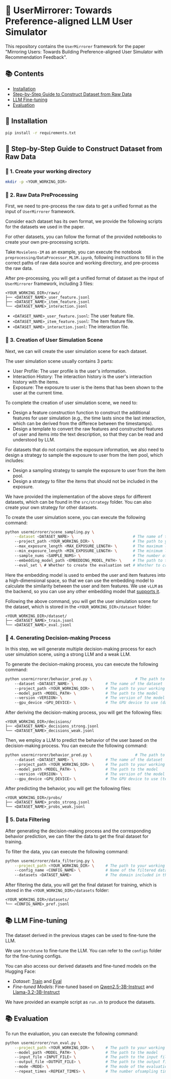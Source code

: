 # 🎉 UserMirrorer: Towards Preference-aligned LLM User Simulator

This repository contains the `UserMirrorer` framework for the paper "Mirroring Users: Towards Building Preference-aligned User Simulator with Recommendation Feedback".

## 📚 Contents

- [Installation](#installation)
- [Step-by-Step Guide to Construct Dataset from Raw Data](#step-by-step-guide-to-construct-dataset-from-raw-data)
- [LLM Fine-tuning](#llm-fine-tuning)
- [Evaluation](#evaluation)

## 🚧 Installation

```bash
pip install -r requirements.txt
```

## 🚧 Step-by-Step Guide to Construct Dataset from Raw Data

### 📝 1. Create your working directory
```bash
mkdir -p <YOUR_WORKING_DIR>
```

### 📝 2. Raw Data PreProcessing
First, we need to pre-process the raw data to get a unified format as the input of `UserMirrorer` framework.

Consider each dataset has its own format, we provide the following scripts for the datasets we used in the paper.

For other datasets, you can follow the format of the provided notebooks to create your own pre-processing scripts.

Take `Movielens-1M` as an example, you can execute the notebook `preprocessing/DataProcessor_ML1M.ipynb`, following instructions to fill in the correct paths of raw data source and working directory, and pre-process the raw data.

After pre-processing, you will get a unified format of dataset as the input of `UserMirrorer` framework, including 3 files:
```shell
<YOUR_WORKING_DIR>/raws/
├── <DATASET_NAME>_user_feature.jsonl
├── <DATASET_NAME>_item_feature.jsonl
└── <DATASET_NAME>_interaction.jsonl
```

- `<DATASET_NAME>_user_feature.jsonl`: The user feature file.
- `<DATASET_NAME>_item_feature.jsonl`: The item feature file.
- `<DATASET_NAME>_interaction.jsonl`: The interaction file.

### 📝 3. Creation of User Simulation Scene

Next, we can will create the user simulation scene for each dataset.

The user simulation scene usually contains 3 parts:
- User Profile: The user profile is the user's information.
- Interaction History: The interaction history is the user's interaction history with the items.
- Exposure: The exposure to user is the items that has been shown to the user at the current time.

To complete the creation of user simulation scene, we need to:
- Design a feature construction function to construct the additional features for user simulation (e.g., the time lasts since the last interaction, which can be derived from the differece between the timestamps).
- Design a template to convert the raw features and constructed features of user and items into the text description, so that they can be read and understood by LLM.

For datasets that do not contains the exposure information, we also need to design a strategy to sample the exposure to user from the item pool, which includes:
- Design a sampling strategy to sample the exposure to user from the item pool.
- Design a strategy to filter the items that should not be included in the exposure.

We have provided the implementation of the above steps for different datasets, which can be found in the `src/strategy` folder. You can also create your own strategy for other datasets.

To create the user simulation scene, you can execute the following command:
```bash
python usermirrorer/scene_sampling.py \
    --dataset <DATASET_NAME> \                          # The name of the dataset
    --project_path <YOUR_WORKING_DIR> \                 # The path to your working directory
    --max_exposure_length <MAX_EXPOSURE_LENGTH> \       # The maximum length of the exposure
    --min_exposure_length <MIN_EXPOSURE_LENGTH> \       # The minimum length of the exposure
    --sample_nums <SAMPLE_NUMS> \                       # The number of samples to sample
    --embedding_model_path <EMBEDDING_MODEL_PATH> \     # The path to the embedding model
    --eval_set \ # Whether to create the evaluation set # Whether to create the evaluation set
```
Here the embedding model is used to embed the user and item features into a high-dimensional space, so that we can use the embedding model to calculate the similarity between the user and item features. We use `vLLM` as the backend, so you can use any other embedding model that [supports it](https://docs.vllm.ai/en/v0.6.2/models/supported_models.html).

Following the above command, you will get the user simulation scene for the dataset, which is stored in the `<YOUR_WORKING_DIR>/dataset` folder:
```shell
<YOUR_WORKING_DIR>/dataset/
├── <DATASET_NAME>_train.jsonl
└── <DATASET_NAME>_eval.jsonl
```

### 📝 4. Generating Decision-making Process

In this step, we will generate multiple decision-making process for each user simulation scene, using a strong LLM and a weak LLM.

To generate the decision-making process, you can execute the following command:
```bash
python usermirrorer/behavior_pred.py \                   # The path to the behavior prediction script
    --dataset <DATASET_NAME> \              # The name of the dataset
    --project_path <YOUR_WORKING_DIR> \     # The path to your working directory
    --model_path <MODEL_PATH> \             # The path to the model
    --version <VERSION> \                   # The version of the model
    --gpu_device <GPU_DEVICE> \             # The GPU device to use (data parallelism)
```

After deriving the decision-making process, you will get the following files:
```shell
<YOUR_WORKING_DIR>/decisions/
├── <DATASET_NAME>_decisions_strong.jsonl
└── <DATASET_NAME>_decisions_weak.jsonl
```

Then, we employ a LLM to predict the behavior of the user based on the decision-making process. You can execute the following command:
```bash
python usermirrorer/behavior_pred.py \                   # The path to the behavior prediction script
    --dataset <DATASET_NAME> \              # The name of the dataset
    --project_path <YOUR_WORKING_DIR> \     # The path to your working directory
    --model_path <MODEL_PATH> \             # The path to the model
    --version <VERSION> \                   # The version of the model
    --gpu_device <GPU_DEVICE> \             # The GPU device to use (tensor parallelism)
```

After predicting the behavior, you will get the following files:
```shell
<YOUR_WORKING_DIR>/probs/
├── <DATASET_NAME>_probs_strong.jsonl
└── <DATASET_NAME>_probs_weak.jsonl
```

### 📝 5. Data Filtering

After generating the decision-making process and the corresponding behavior prediction, we can filter the data to get the final dataset for training.

To filter the data, you can execute the following command:
```bash
python usermirrorer/data_filtering.py \
    --project_path <YOUR_WORKING_DIR> \     # The path to your working directory   
    --config_name <CONFIG_NAME> \           # Name of the filtered dataset
    --datasets <DATASET_NAME>               # The domain included in the final dataset
```

After filtering the data, you will get the final dataset for training, which is stored in the `<YOUR_WORKING_DIR>/datasets` folder:
```shell
<YOUR_WORKING_DIR>/datasets/
└── <CONFIG_NAME>_pref.jsonl
```

## 📚 LLM Fine-tuning

The dataset derived in the previous stages can be used to fine-tune the LLM.

We use `torchtune` to fine-tune the LLM. You can refer to the `configs` folder for the fine-tuning configs.


You can also access our derived datasets and fine-tuned models on the Hugging Face:
- *Dataset*: [Train](https://huggingface.co/datasets/MirrorUser/UserMirrorer) and [Eval](https://huggingface.co/datasets/MirrorUser/UserMirrorer-eval)
- *Fine-tuned Models*: Fine-tuned based on [Qwen2.5-3B-Instruct](https://huggingface.co/MirrorUser/UserMirrorrer-Qwen-DPO) and [Llama-3.2-3B-Instruct](https://huggingface.co/MirrorUser/UserMirrorrer-Llama-DPO)

> 

We have provided an example script as `run.sh` to produce the datasets.

## 📚 Evaluation

To run the evaluation, you can execute the following command:
```bash
python usermirrorer/run_eval.py \
    --project_path <YOUR_WORKING_DIR> \     # The path to your working directory
    --model_path <MODEL_PATH> \             # The path to the model
    --input_file <INPUT_FILE> \             # The path to the input file
    --output_file <OUTPUT_FILE> \           # The path to the output file
    --mode <MODE> \                         # The mode of the evaluation
    --repeat_times <REPEAT_TIMES> \         # The number ofsampling times
```


